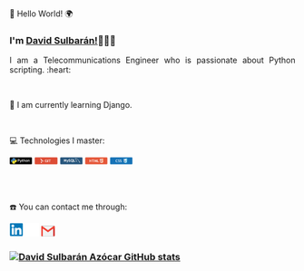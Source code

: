 <!DOCTYPE html>
<html>
<head>
  <link rel=stylesheet href="css/style.css" type="text/css">

  <meta charset="utf-8">
  
</head>
<body>
<div align="justify">
<p class="p1"> 👋 Hello World! 🌍</p>
<h3> I'm <a href="https://sulasoft.com">David Sulbarán!</a>👨🏻‍💻</h3>
<p class="p1">I am a Telecommunications Engineer who is passionate about Python scripting. :heart: </p>
</br>
<p class="p2"> 🌱 I am currently learning Django. </p>
</br>
<p class="p2"> 💻 Technologies I master: </p>
<img alt="Python" width="8%" src="img/python.png"/>
<img alt="Git" width="8%" src="img/git.png"/>
<img alt="MySQL" width="8%" src="img/mysql.png"/>
<img alt="HTML5" width="8%" src="img/html5.png"/>
<img alt="CSS3" width="8%" src="img/css3.png"/>

<br><br>
<p class="p2"> ☎️ You can contact me through: </p>
<a href="https://www.linkedin.com/in/david-sulbaran-azocar-180768244/" target="_blank" rel="noopener noreferrer"><img alt="Linkedin" width="24px" src="img/linkdin.png"/></a>
<a href="https://sulasoft.com" target="_blank" rel="noopener noreferrer"><img alt="Sulasoft" width="24px" src="img/website.png"/></a>
<a href="mailto:davids@sulasoft.com" target="_blank" rel="noopener noreferrer"><img alt="Send email" width="24px" src="img/gmail.png"/></a>

</div>
</body>
</html>

### [![David Sulbarán Azócar GitHub stats](https://github-readme-stats.vercel.app/api?username=sulasoft&show_icons=true&title_color=fff&icon_color=79ff97&text_color=9f9f9f&bg_color=151515)](https://github.com/sulasoft/)
